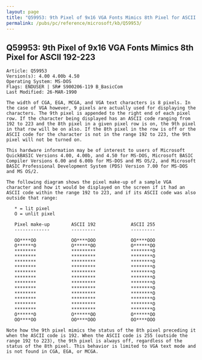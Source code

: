 ```yaml
---
layout: page
title: "Q59953: 9th Pixel of 9x16 VGA Fonts Mimics 8th Pixel for ASCII 192-223"
permalink: /pubs/pc/reference/microsoft/kb/Q59953/
---
```


## Q59953: 9th Pixel of 9x16 VGA Fonts Mimics 8th Pixel for ASCII 192-223

	Article: Q59953
	Version(s): 4.00 4.00b 4.50
	Operating System: MS-DOS
	Flags: ENDUSER | SR# S900206-119 B_BasicCom
	Last Modified: 26-MAR-1990
	
	The width of CGA, EGA, MCGA, and VGA text characters is 8 pixels. In
	the case of VGA however, 9 pixels are actually used for displaying the
	characters. The 9th pixel is appended to the right end of each pixel
	row. If the character being displayed has an ASCII code ranging from
	192 to 223 and the 8th pixel in a given pixel row is on, the 9th pixel
	in that row will be on also. If the 8th pixel in the row is off or the
	ASCII code for the character is not in the range 192 to 223, the 9th
	pixel will not be turned on.
	
	This hardware information may be of interest to users of Microsoft
	QuickBASIC Versions 4.00, 4.00b, and 4.50 for MS-DOS, Microsoft BASIC
	Compiler Versions 6.00 and 6.00b for MS-DOS and MS OS/2, and Microsoft
	BASIC Professional Development System (PDS) Version 7.00 for MS-DOS
	and MS OS/2.
	
	The following diagram shows the pixel make-up of a sample VGA
	character and how it would be displayed on the screen if it had an
	ASCII code within the range 192 to 223, and if its ASCII code was also
	outside that range:
	
	   * = lit pixel
	   O = unlit pixel
	
	   Pixel make-up        ASCII 192             ASCII 255
	   -------------        ---------             ---------
	
	   OO****OO             OO****OOO             OO****OOO
	   O******O             O******OO             O******OO
	   ********             *********             ********O
	   ********             *********             ********O
	   ********             *********             ********O
	   ********             *********             ********O
	   ********             *********             ********O
	   ********             *********             ********O
	   ********             *********             ********O
	   ********             *********             ********O
	   ********             *********             ********O
	   ********             *********             ********O
	   ********             *********             ********O
	   ********             *********             ********O
	   O******O             O******OO             O******OO
	   OO****OO             OO****OOO             OO****OOO
	
	Note how the 9th pixel mimics the status of the 8th pixel preceding it
	when the ASCII code is 192. When the ASCII code is 255 (outside the
	range 192 to 223), the 9th pixel is always off, regardless of the
	status of the 8th pixel. This behavior is limited to VGA text mode and
	is not found in CGA, EGA, or MCGA.
